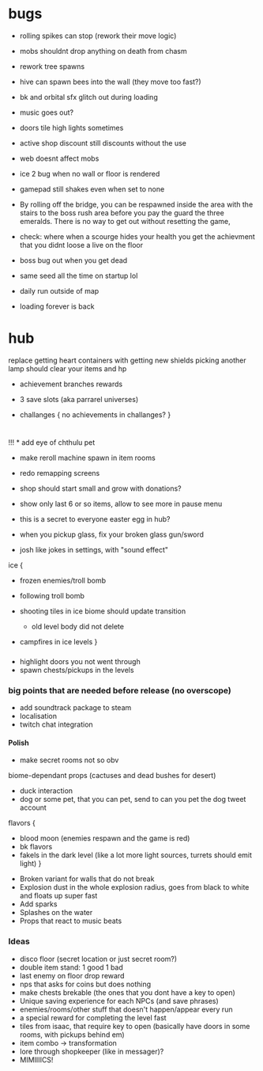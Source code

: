 # bugs

* rolling spikes can stop (rework their move logic)
* mobs shouldnt drop anything on death from chasm
* rework tree spawns
* hive can spawn bees into the wall (they move too fast?)
* bk and orbital sfx glitch out during loading
* music goes out?
* doors tile high lights sometimes
* active shop discount still discounts without the use
* web doesnt affect mobs
* ice 2 bug when no wall or floor is rendered

* gamepad still shakes even when set to none
* By rolling off the bridge, you can be respawned inside the area with the stairs to the boss rush area before you pay the guard the three emeralds. There is no way to get out without resetting the game,
* check: where when a scourge hides your health you get the achievment that you didnt loose a live on the floor

* boss bug out when you get dead
* same seed all the time on startup lol

* daily run outside of map
* loading forever is back

# hub

replace getting heart containers with getting new shields
picking another lamp should clear your items and hp

* achievement branches rewards 
* 3 save slots (aka parrarel universes)

* challanges {
 no achievements in challanges?
}

#

!!! * add eye of chthulu pet
* make reroll machine spawn in item rooms

* redo remapping screens
* shop should start small and grow with donations?
* show only last 6 or so items, allow to see more in pause menu
* this is a secret to everyone easter egg in hub?

* when you pickup glass, fix your broken glass gun/sword
* josh like jokes in settings, with "sound effect"

ice {
 * frozen enemies/troll bomb
 * following troll bomb
 * shooting tiles in ice biome should update transition
   + old level body did not delete

 * campfires in ice levels
}

###

* highlight doors you not went through
* spawn chests/pickups in the levels

### big points that are needed before release (no overscope)

* add soundtrack package to steam
* localisation
* twitch chat integration

#### Polish

* make secret rooms not so obv

biome-dependant props (cactuses and dead bushes for desert)
* duck interaction
* dog or some pet, that you can pet, send to can you pet the dog tweet account

flavors {
 + blood moon (enemies respawn and the game is red)
 + bk flavors
 + fakels in the dark level (like a lot more light sources, turrets should emit light)
}

* Broken variant for walls that do not break
* Explosion dust in the whole explosion radius, goes from black to white and floats up super fast
* Add sparks
* Splashes on the water
* Props that react to music beats

### Ideas

* disco floor (secret location or just secret room?)
* double item stand: 1 good 1 bad
* last enemy on floor drop reward
* nps that asks for coins but does nothing
* make chests brekable (the ones that you dont have a key to open)
* Unique saving experience for each NPCs (and save phrases)
* enemies/rooms/other stuff that doesn't happen/appear every run
* a special reward for completing the level fast
* tiles from isaac, that require key to open (basically have doors in some rooms, with pickups behind em)
* item combo -> transformation
* lore through shopkeeper (like in messager)?
* MIMIIIICS!
